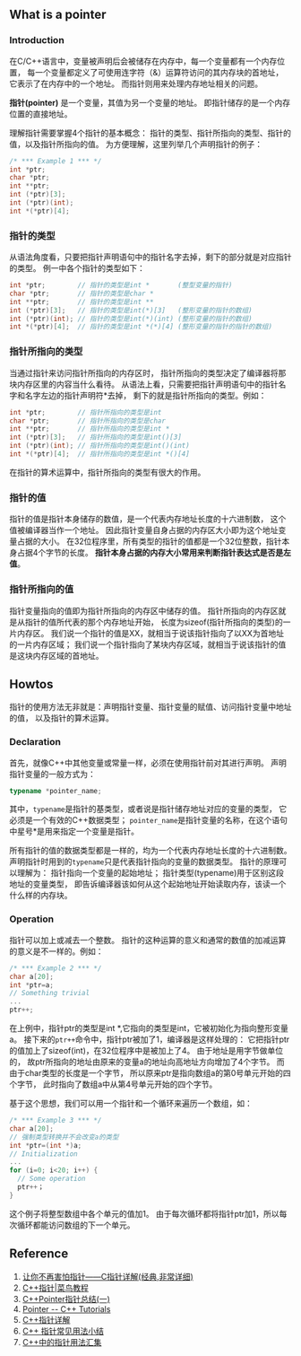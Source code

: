 ## What is a pointer
### Introduction
在C/C++语言中，变量被声明后会被储存在内存中，每一个变量都有一个内存位置，
每一个变量都定义了可使用连字符（&）运算符访问的其内存块的首地址，
它表示了在内存中的一个地址。
而指针则用来处理内存地址相关的问题。

**指针(pointer)** 是一个变量，其值为另一个变量的地址。
即指针储存的是一个内存位置的直接地址。

理解指针需要掌握4个指针的基本概念：
指针的类型、指针所指向的类型、指针的值，以及指针所指向的值。
为方便理解，这里列举几个声明指针的例子：
```cpp
/* *** Example 1 *** */
int *ptr;  
char *ptr;  
int **ptr;  
int (*ptr)[3];  
int (*ptr)(int);
int *(*ptr)[4];
```

### 指针的类型
从语法角度看，只要把指针声明语句中的指针名字去掉，剩下的部分就是对应指针的类型。
例一中各个指针的类型如下：
```cpp
int *ptr;        // 指针的类型是int *       (整型变量的指针)
char *ptr;       // 指针的类型是char *
int **ptr;       // 指针的类型是int **
int (*ptr)[3];   // 指针的类型是int(*)[3]   (整形变量的指针的数组)
int (*ptr)(int); // 指针的类型是int(*)(int) (整形变量的指针的数组)
int *(*ptr)[4];  // 指针的类型是int *(*)[4] (整形变量的指针的指针的数组)
```

### 指针所指向的类型
当通过指针来访问指针所指向的内存区时，
指针所指向的类型决定了编译器将那块内存区里的内容当什么看待。
从语法上看，只需要把指针声明语句中的指针名字和名字左边的指针声明符\*去掉，
剩下的就是指针所指向的类型。例如：
```cpp
int *ptr;        // 指针所指向的类型是int
char *ptr;       // 指针所指向的类型是char
int **ptr;       // 指针所指向的类型是int *
int (*ptr)[3];   // 指针所指向的类型是int()[3]
int (*ptr)(int); // 指针所指向的类型是int()(int)
int *(*ptr)[4];  // 指针所指向的类型是int *()[4]
```
在指针的算术运算中，指针所指向的类型有很大的作用。

### 指针的值
指针的值是指针本身储存的数值，是一个代表内存地址长度的十六进制数，
这个值被编译器当作一个地址。
因此指针变量自身占据的内存区大小即为这个地址变量占据的大小。
在32位程序里，所有类型的指针的值都是一个32位整数，指针本身占据4个字节的长度。
**指针本身占据的内存大小常用来判断指针表达式是否是左值**。

### 指针所指向的值
指针变量指向的值即为指针所指向的内存区中储存的值。
指针所指向的内存区就是从指针的值所代表的那个内存地址开始，
长度为sizeof(指针所指向的类型)的一片内存区。
我们说一个指针的值是XX，就相当于说该指针指向了以XX为首地址的一片内存区域；
我们说一个指针指向了某块内存区域，就相当于说该指针的值是这块内存区域的首地址。


## Howtos
指针的使用方法无非就是：声明指针变量、指针变量的赋值、访问指针变量中地址的值，
以及指针的算术运算。

### Declaration
首先，就像C++中其他变量或常量一样，必须在使用指针前对其进行声明。
声明指针变量的一般方式为：
```cpp
typename *pointer_name;
```
其中，`typename`是指针的基类型，或者说是指针储存地址对应的变量的类型，
它必须是一个有效的C++数据类型；
`pointer_name`是指针变量的名称，在这个语句中星号\*是用来指定一个变量是指针。

所有指针的值的数据类型都是一样的，均为一个代表内存地址长度的十六进制数。
声明指针时用到的`typename`只是代表指针指向的变量的数据类型。
指针的原理可以理解为：
指针指向一个变量的起始地址；
指针类型(typename)用于区别这段地址的变量类型，
即告诉编译器该如何从这个起始地址开始读取内存，该读一个什么样的内存块。

### Operation
指针可以加上或减去一个整数。
指针的这种运算的意义和通常的数值的加减运算的意义是不一样的。例如：
```cpp
/* *** Example 2 *** */
char a[20];
int *ptr=a;
// Something trivial
...
ptr++;
```
在上例中，指针ptr的类型是int \*,它指向的类型是int，它被初始化为指向整形变量a。
接下来的`ptr++`命令中，指针ptr被加了1，编译器是这样处理的：
它把指针ptr的值加上了sizeof(int)，在32位程序中是被加上了4。
由于地址是用字节做单位的，
故ptr所指向的地址由原来的变量a的地址向高地址方向增加了4个字节。
而由于char类型的长度是一个字节，
所以原来ptr是指向数组a的第0号单元开始的四个字节，
此时指向了数组a中从第4号单元开始的四个字节。

基于这个思想，我们可以用一个指针和一个循环来遍历一个数组，如：
```cpp
/* *** Example 3 *** */
char a[20];
// 强制类型转换并不会改变a的类型
int *ptr=(int *)a;
// Initialization
...
for (i=0; i<20; i++) {  
  // Some operation
  ptr++；  
}
```
这个例子将整型数组中各个单元的值加1。
由于每次循环都将指针ptr加1，所以每次循环都能访问数组的下一个单元。

## Reference
1. [让你不再害怕指针——C指针详解(经典,非常详细)](https://blog.csdn.net/soonfly/article/details/51131141?utm_medium=distribute.pc_relevant_t0.none-task-blog-BlogCommendFromMachineLearnPai2-1.channel_param&depth_1-utm_source=distribute.pc_relevant_t0.none-task-blog-BlogCommendFromMachineLearnPai2-1.channel_param)
1. [C++指针|菜鸟教程](https://www.runoob.com/cplusplus/cpp-pointers.html)
1. [C++Pointer指针总结(一)](https://zhuanlan.zhihu.com/p/146989763)
1. [Pointer -- C++ Tutorials](http://www.cplusplus.com/doc/tutorial/pointers/)
1. [C++指针详解](https://www.cnblogs.com/ggjucheng/archive/2011/12/13/2286391.html)
1. [C++ 指针常见用法小结](https://blog.csdn.net/valada/article/details/79909749)
1. [C++中的指针用法汇集](https://zhuanlan.zhihu.com/p/101172033)

